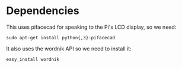 # Dependencies

This uses pifacecad for speaking to the Pi's LCD display, so we need:

`sudo apt-get install python{,3}-pifacecad`

It also uses the wordnik API so we need to install it:

`easy_install wordnik`
